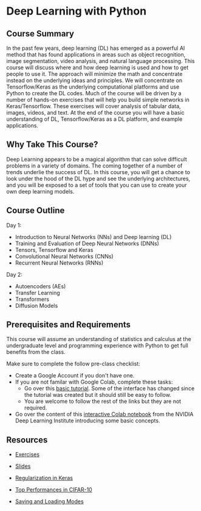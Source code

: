 # Deep Learning with Python


## Course Summary

In the past few years, deep learning (DL) has emerged as a powerful AI method that has found applications in areas such as object recognition, image segmentation, video analysis, and natural language processing. This course will discuss where and how deep learning is used and how to get people to use it. The approach will minimize the math and concentrate instead on the underlying ideas and principles. We will concentrate on Tensorflow/Keras as the underlying computational platforms and use Python to create the DL codes. Much of the course will be driven by a number of hands-on exercises that will help you build simple networks in Keras/Tensorflow. These exercises will cover analysis of tabular data, images, videos, and text. At the end of the course you will have a basic understanding of DL, Tensorflow/Keras as a DL platform, and example applications. 

## Why Take This Course?

Deep Learning appears to be a magical algorithm that can solve difficult problems in a variety of domains. The coming together of a number of trends underlie the success of DL. In this course, you will get a chance to look under the hood of the DL hype and see the underlying architectures, and you will be exposed to a set of tools that you can use to create your own deep learning models.

## Course Outline

Day 1:
- Introduction to Neural Networks (NNs) and Deep learning (DL)
- Training and Evaluation of Deep Neural Networks (DNNs)
- Tensors, Tensorflow and Keras
- Convolutional Neural Networks (CNNs)
- Recurrent Neural Networks (RNNs)

Day 2:
- Autoencoders (AEs)
- Transfer Learning
- Transformers
- Diffusion Models

## Prerequisites and Requirements

This course will assume an understanding of statistics and calculus at the undergraduate level and programming experience with Python to get full benefits from the class.

Make sure to complete the follow pre-class checklist:
- Create a Google Account if you don't have one.
- If you are not familar with Google Colab, complete these tasks:
  - Go over this [basic tutorial](https://www.tutorialspoint.com/google_colab/index.htm). Some of the interface has changed since the tutorial was created but it should still be easy to follow.
  - You are welcome to follow the rest of the links but they are not required.
- Go over the content of this [interactive Colab notebook](https://colab.research.google.com/github/NVDLI/notebooks/blob/master/building-a-brain/BuildingABrain.ipynb) from the NVIDIA Deep Learning Institute introducing some basic concepts.

## Resources

- [Exercises](Exercises)
- [Slides](Slides)

- [Regularization in Keras](https://johnthas.medium.com/regularization-in-tensorflow-using-keras-api-48aba746ae21)
- [Top Performances in CIFAR-10](https://paperswithcode.com/sota/image-classification-on-cifar-10)
- [Saving and Loading Modes](https://www.tensorflow.org/tutorials/keras/save_and_load)
